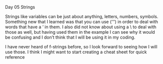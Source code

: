 Day 05 Strings

Strings like variables can be just about anything, letters, numbers, symbols.  Something new that I learned was that you can use (’’’) in order to deal with words that have a ‘ in them.  I also did not know about using a \ to deal with those as well, but having used them in the example I can see why it would be confusing and I don’t think that I will be using it in my coding.  

I have never heard of f-strings before, so I look forward to seeing how I will use those.  I think I might want to start creating a cheat sheet for quick reference

